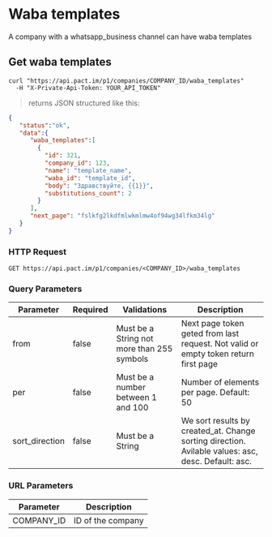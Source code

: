 # Waba templates

A company with a whatsapp_business channel can have waba templates

## Get waba templates

```shell
curl "https://api.pact.im/p1/companies/COMPANY_ID/waba_templates"
  -H "X-Private-Api-Token: YOUR_API_TOKEN"
```

> returns JSON structured like this:

```json
{
   "status":"ok",
   "data":{
      "waba_templates":[
        {
          "id": 321,
          "company_id": 123,
          "name": "template_name",
          "waba_id": "template_id",
          "body": "Здравствуйте, {{1}}",
          "substitutions_count": 2
        }
      ],
      "next_page": "fslkfg2lkdfmlwkmlmw4of94wg34lfkm34lg"
   }
}
```

### HTTP Request

`GET https://api.pact.im/p1/companies/<COMPANY_ID>/waba_templates`

### Query Parameters

Parameter | Required | Validations | Description
--------- | -------- | ----------- | -----------
from | false | Must be a String not more than 255 symbols | Next page token geted from last request. Not valid or empty token return first page
per | false | Must be a number between 1 and 100 | Number of elements per page. Default: 50
sort_direction | false | Must be a String | We sort results by created_at. Change sorting direction. Avilable values: asc, desc. Default: asc.

### URL Parameters

Parameter | Description
--------- | -----------
COMPANY_ID | ID of the company
